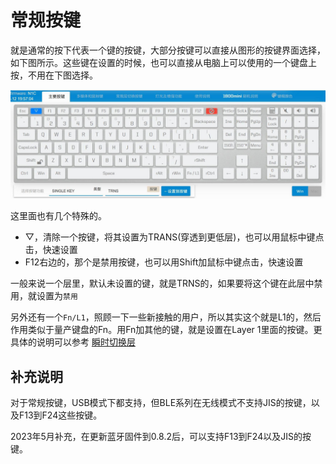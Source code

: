 # 常规按键

就是通常的按下代表一个键的按键，大部分按键可以直接从图形的按键界面选择，如下图所示。这些键在设置的时候，也可以直接从电脑上可以使用的一个键盘上按，不用在下图选择。

![|700](assets/normal-key-01.jpg)

这里面也有几个特殊的。
  - ▽，清除一个按键，将其设置为TRANS(穿透到更低层)，也可以用鼠标中键点击，快速设置
  - F12右边的，那个是禁用按键，也可以用Shift加鼠标中键点击，快速设置

一般来说一个层里，默认未设置的键，就是TRNS的，如果要将这个键在此层中禁用，就设置为`禁用`

另外还有一个`Fn/L1`，照顾一下一些新接触的用户，所以其实这个就是L1的，然后作用类似于量产键盘的Fn。用Fn加其他的键，就是设置在Layer 1里面的按键。更具体的说明可以参考 [瞬时切换层](edit-keymap/l-layer.md)


## 补充说明

对于常规按键，USB模式下都支持，但BLE系列在无线模式不支持JIS的按键，以及F13到F24这些按键。

2023年5月补充，在更新蓝牙固件到0.8.2后，可以支持F13到F24以及JIS的按键。

